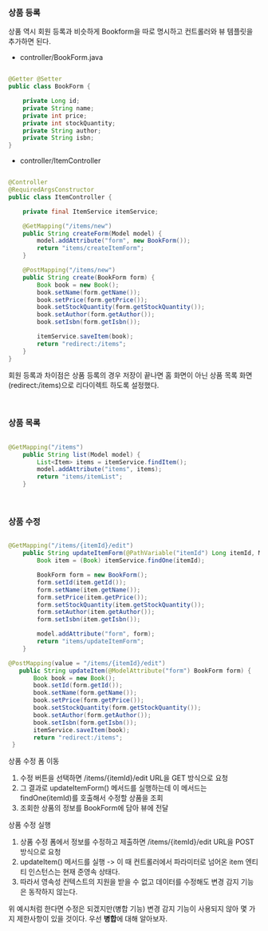 ### 상품 등록

상품 역시 회원 등록과 비슷하게 Bookform을 따로 명시하고 컨트롤러와 뷰 템플릿을 추가하면 된다.

* controller/BookForm.java

```java

@Getter @Setter
public class BookForm {

    private Long id;
    private String name;
    private int price;
    private int stockQuantity;
    private String author;
    private String isbn;
}

```

* controller/ItemController

```java

@Controller
@RequiredArgsConstructor
public class ItemController {

    private final ItemService itemService;

    @GetMapping("/items/new")
    public String createForm(Model model) {
        model.addAttribute("form", new BookForm());
        return "items/createItemForm";
    }

    @PostMapping("/items/new")
    public String create(BookForm form) {
        Book book = new Book();
        book.setName(form.getName());
        book.setPrice(form.getPrice());
        book.setStockQuantity(form.getStockQuantity());
        book.setAuthor(form.getAuthor());
        book.setIsbn(form.getIsbn());

        itemService.saveItem(book);
        return "redirect:/items";
    }
}

```

회원 등록과 차이점은 상품 등록의 경우 저장이 끝나면 홈 화면이 아닌 상품 목록 화면(redirect:/items)으로 리다이렉트 하도록 설정했다.

<br/>


### 상품 목록

```java

@GetMapping("/items")
    public String list(Model model) {
        List<Item> items = itemService.findItem();
        model.addAttribute("items", items);
        return "items/itemList";
    }

```


<br/>


### 상품 수정

```java

@GetMapping("/items/{itemId}/edit")
    public String updateItemForm(@PathVariable("itemId") Long itemId, Model model) {
        Book item = (Book) itemService.findOne(itemId);

        BookForm form = new BookForm();
        form.setId(item.getId());
        form.setName(item.getName());
        form.setPrice(item.getPrice());
        form.setStockQuantity(item.getStockQuantity());
        form.setAuthor(item.getAuthor());
        form.setIsbn(item.getIsbn());

        model.addAttribute("form", form);
        return "items/updateItemForm";
    }

@PostMapping(value = "/items/{itemId}/edit")
   public String updateItem(@ModelAttribute("form") BookForm form) {
       Book book = new Book();
       book.setId(form.getId());
       book.setName(form.getName());
       book.setPrice(form.getPrice());
       book.setStockQuantity(form.getStockQuantity());
       book.setAuthor(form.getAuthor());
       book.setIsbn(form.getIsbn());
       itemService.saveItem(book);
       return "redirect:/items";
 }

```

상품 수정 폼 이동

1. 수정 버튼을 선택하면 /items/{itemId}/edit URL을 GET 방식으로 요청
2. 그 결과로 updateItemForm() 메서드를 실행하는데 이 메서드는 findOne(itemId)를 호출해서 수정할 상품을 조회
3. 조회한 상품의 정보를 BookForm에 담아 뷰에 전달

상품 수정 실행

1. 상품 수정 폼에서 정보를 수정하고 제출하면 /items/{itemId}/edit URL을 POST 방식으로 요청
2. updateItem() 메서드를 실행 -> 이 때 컨트롤러에서 파라미터로 넘어온 item 엔티티 인스턴스는 현재 준영속 상태다. 
3. 따라서 영속성 컨텍스트의 지원을 받을 수 없고 데이터를 수정해도 변경 감지 기능은 동작하지 않는다.


위 예시처럼 한다면 수정은 되겠지만(병합 기능) 변경 감지 기능이 사용되지 않아 몇 가지 제한사항이 있을 것이다. 우선 **병합**에 대해 알아보자.


